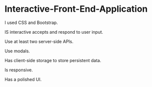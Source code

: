 # Interactive-Front-End-Application

I used CSS and Bootstrap.

IS interactive accepts and respond to user input.

Use at least two server-side APIs.

Use modals.

Has client-side storage to store persistent data.

Is responsive.

Has a polished UI.


